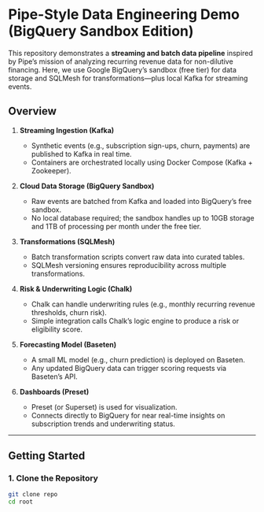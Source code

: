 # Pipe-Style Data Engineering Demo (BigQuery Sandbox Edition)

This repository demonstrates a **streaming and batch data pipeline** inspired by Pipe’s mission of analyzing recurring revenue data for non-dilutive financing. Here, we use Google BigQuery’s sandbox (free tier) for data storage and SQLMesh for transformations—plus local Kafka for streaming events.

## Overview

1. **Streaming Ingestion (Kafka)**  
   - Synthetic events (e.g., subscription sign-ups, churn, payments) are published to Kafka in real time.  
   - Containers are orchestrated locally using Docker Compose (Kafka + Zookeeper).

2. **Cloud Data Storage (BigQuery Sandbox)**  
   - Raw events are batched from Kafka and loaded into BigQuery’s free sandbox.  
   - No local database required; the sandbox handles up to 10GB storage and 1TB of processing per month under the free tier.

3. **Transformations (SQLMesh)**  
   - Batch transformation scripts convert raw data into curated tables.  
   - SQLMesh versioning ensures reproducibility across multiple transformations.

4. **Risk & Underwriting Logic (Chalk)**  
   - Chalk can handle underwriting rules (e.g., monthly recurring revenue thresholds, churn risk).  
   - Simple integration calls Chalk’s logic engine to produce a risk or eligibility score.

5. **Forecasting Model (Baseten)**  
   - A small ML model (e.g., churn prediction) is deployed on Baseten.  
   - Any updated BigQuery data can trigger scoring requests via Baseten’s API.

6. **Dashboards (Preset)**  
   - Preset (or Superset) is used for visualization.  
   - Connects directly to BigQuery for near real-time insights on subscription trends and underwriting status.

---

## Getting Started

### 1. Clone the Repository
```bash
git clone repo
cd root
